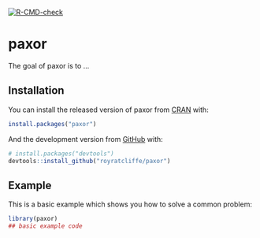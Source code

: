 
<!-- badges: start -->

[![R-CMD-check](https://github.com/royratcliffe/paxor/workflows/R-CMD-check/badge.svg)](https://github.com/royratcliffe/paxor/actions)
<!-- badges: end -->

# paxor

<!-- badges: start -->
<!-- badges: end -->

The goal of paxor is to …

## Installation

You can install the released version of paxor from
[CRAN](https://CRAN.R-project.org) with:

``` r
install.packages("paxor")
```

And the development version from [GitHub](https://github.com/) with:

``` r
# install.packages("devtools")
devtools::install_github("royratcliffe/paxor")
```

## Example

This is a basic example which shows you how to solve a common problem:

``` r
library(paxor)
## basic example code
```
